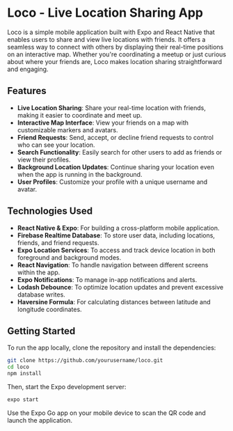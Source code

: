 # Loco - Live Location Sharing App

Loco is a simple mobile application built with Expo and React Native that enables users to share and view live locations with friends. It offers a seamless way to connect with others by displaying their real-time positions on an interactive map. Whether you're coordinating a meetup or just curious about where your friends are, Loco makes location sharing straightforward and engaging.

## Features

- **Live Location Sharing**: Share your real-time location with friends, making it easier to coordinate and meet up.
- **Interactive Map Interface**: View your friends on a map with customizable markers and avatars.
- **Friend Requests**: Send, accept, or decline friend requests to control who can see your location.
- **Search Functionality**: Easily search for other users to add as friends or view their profiles.
- **Background Location Updates**: Continue sharing your location even when the app is running in the background.
- **User Profiles**: Customize your profile with a unique username and avatar.

## Technologies Used

- **React Native & Expo**: For building a cross-platform mobile application.
- **Firebase Realtime Database**: To store user data, including locations, friends, and friend requests.
- **Expo Location Services**: To access and track device location in both foreground and background modes.
- **React Navigation**: To handle navigation between different screens within the app.
- **Expo Notifications**: To manage in-app notifications and alerts.
- **Lodash Debounce**: To optimize location updates and prevent excessive database writes.
- **Haversine Formula**: For calculating distances between latitude and longitude coordinates.

## Getting Started

To run the app locally, clone the repository and install the dependencies:

```bash
git clone https://github.com/yourusername/loco.git
cd loco
npm install
```

Then, start the Expo development server:

```bash
expo start
```

Use the Expo Go app on your mobile device to scan the QR code and launch the application.
